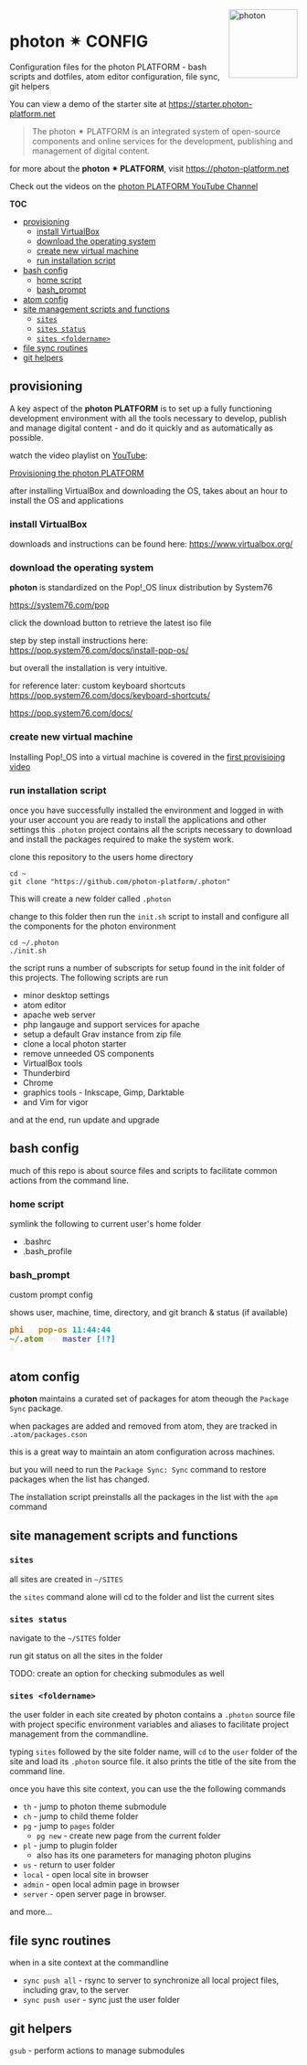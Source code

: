 <a href="https://photon-platform.net/">
    <img src="https://photon-platform.net/images/photon-logo-bg.png" alt="photon" title="photon" align="right" height="120" />
</a>

# photon ✴ CONFIG

Configuration files for the photon PLATFORM - bash scripts and dotfiles, atom editor configuration, file sync, git helpers

You can view a demo of the starter site at https://starter.photon-platform.net


> The photon ✴ PLATFORM is an integrated system of open-source components and online services for the development, publishing and management of digital content.

for more about the **photon ✴ PLATFORM**, visit https://photon-platform.net

Check out the videos on the [photon PLATFORM YouTube Channel](https://www.youtube.com/channel/UCYzRQS16EBmsbKuyKMFHSFQ)

**TOC**
<!-- @import "[TOC]" {cmd="toc" depthFrom=2 depthTo=6 orderedList=false} -->
<!-- code_chunk_output -->

* [provisioning](#provisioning)
	* [install VirtualBox](#install-virtualbox)
	* [download the operating system](#download-the-operating-system)
	* [create new virtual machine](#create-new-virtual-machine)
	* [run installation script](#run-installation-script)
* [bash config](#bash-config)
	* [home script](#home-script)
	* [bash_prompt](#bash_prompt)
* [atom config](#atom-config)
* [site management scripts and functions](#site-management-scripts-and-functions)
	* [`sites`](#sites)
	* [`sites status`](#sites-status)
	* [`sites <foldername>`](#sites-foldername)
* [file sync routines](#file-sync-routines)
* [git helpers](#git-helpers)

<!-- /code_chunk_output -->

## provisioning

A key aspect of the **photon PLATFORM** is to set up a fully functioning development environment with all the tools necessary to develop, publish and manage digital content - and do it quickly and as automatically as possible.

watch the video playlist on [YouTube](https://www.youtube.com/channel/UCYzRQS16EBmsbKuyKMFHSFQ):

[Provisioning the photon PLATFORM](https://www.youtube.com/watch?v=w554w_dDNdA&list=PLruFHGFsvC_xDBtZejbC4_DltTowQ24Wm)

after installing VirtualBox and downloading the OS, takes about an hour to install the OS and applications

### install VirtualBox

downloads and instructions can be found here:
https://www.virtualbox.org/

### download the operating system

**photon** is standardized on the Pop!_OS linux distribution by System76

https://system76.com/pop

click the download button to retrieve the latest iso file

step by step install instructions here:
https://pop.system76.com/docs/install-pop-os/

but overall the installation is very intuitive.

for reference later: custom keyboard shortcuts
https://pop.system76.com/docs/keyboard-shortcuts/

https://pop.system76.com/docs/

### create new virtual machine

Installing Pop!_OS into a virtual machine is covered in the [first provisioing video](https://www.youtube.com/watch?v=w554w_dDNdA)


###  run installation script
once you have successfully installed the environment and logged in with your user account you are ready to install the applications and other settings
this `.photon` project contains all the scripts necessary to download and install the packages required to make the system work.

clone this repository to the users home directory
```
cd ~
git clone "https://github.com/photon-platform/.photon"
```

This will create a new folder called `.photon`

change to this folder then run the `init.sh` script to install and configure all the components for the photon environment

```
cd ~/.photon
./init.sh
```

the script runs a number of subscripts for setup found in the init folder of this projects. The following scripts are run

- minor desktop settings
- atom editor
- apache web server
- php langauge and support services for apache
- setup a default Grav instance from zip file
- clone a local photon starter
- remove unneeded OS components
- VirtualBox tools
- Thunderbird
- Chrome
- graphics tools - Inkscape, Gimp, Darktable
- and Vim for vigor

and at the end, run update and upgrade

## bash config
much of this repo is about source files and scripts to facilitate common actions from the command line.

### home script
symlink the following to current user's home folder
- .bashrc
- .bash_profile

### bash_prompt

custom prompt config

shows user, machine, time, directory, and git branch & status (if available)

<pre><font color="#D75F00"><b>phi</b></font><font color="#EEEEEC"><b> ✴ </b></font><font color="#AF8700"><b>pop-os </b></font><font color="#00AFAF"><b>11:44:44</b></font>
<font color="#5F8700"><b>~/.atom</b></font><font color="#EEEEEC"><b> on </b></font><font color="#5F5FAF"><b>master</b></font><font color="#0087FF"><b> [!?]</b></font>
<font color="#EEEEEC"><b>$ </b></font>
</pre>

## atom config
**photon** maintains a curated set of packages for atom theough the `Package Sync` package.

when packages are added and removed from atom, they are tracked in `.atom/packages.cson`

this is a great way to maintain an atom configuration across machines.

but you will need to run the `Package Sync: Sync` command to restore packages when the list has changed.

The installation script preinstalls all the packages in the list with the `apm` command

## site management scripts and functions



### `sites`
all sites are created in `~/SITES`

the `sites` command alone will cd to the folder and list the current sites



### `sites status`
navigate to the `~/SITES` folder

run git status on all the sites in the folder

TODO: create an option for checking submodules as well

### `sites <foldername>`
the user folder in each site created by photon contains a `.photon` source file with project specific environment variables and aliases to facilitate project management from the commandline.

typing `sites` followed by the site folder name, will `cd` to the `user` folder of the site and load its `.photon` source file.
it also prints the title of the site from the command line.

once you have this site context, you can use the the following commands

- `th` - jump to photon theme submodule
- `ch` - jump to child theme folder
- `pg` - jump to `pages` folder
  - `pg new` - create new page from the current folder
- `pl` - jump to plugin folder
  - also has its one parameters for managing photon plugins
- `us` - return to user folder
- `local` - open local site in browser
- `admin` - open local admin page in browser
- `server` - open server page in browser.

and more...

## file sync routines

when in a site context at the commandline

- `sync push all` - rsync to server to synchronize all local project files, including grav, to the server
- `sync push user` - sync just the user folder

## git helpers

`gsub` - perform actions to manage submodules

